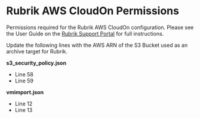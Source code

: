 # Rubrik AWS CloudOn Permissions

Permissions required for the Rubrik AWS CloudOn configuration. Please see the User Guide on the [Rubrik Support Portal](https://support.rubrik.com) for full instructions.

Update the following lines with the AWS ARN of the S3 Bucket used as an archive target for Rubrik.

**s3_security_policy.json**

* Line 58
* Line 59

**vmimport.json**

* Line 12
* Line 13
